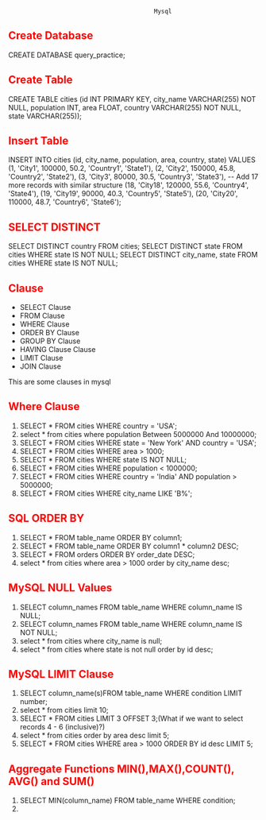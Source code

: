                                              Mysql

<font color="red">Create Database</font>
---------
CREATE DATABASE query_practice;

<font color="red">Create Table</font>
---------
CREATE TABLE cities (id INT PRIMARY KEY, city_name VARCHAR(255) NOT NULL, population INT, area FLOAT, country VARCHAR(255) NOT NULL, state VARCHAR(255));

<font color="red">Insert Table</font>
---------
INSERT INTO cities (id, city_name, population, area, country, state)
VALUES
(1, 'City1', 100000, 50.2, 'Country1', 'State1'),
(2, 'City2', 150000, 45.8, 'Country2', 'State2'),
(3, 'City3', 80000, 30.5, 'Country3', 'State3'),
-- Add 17 more records with similar structure
(18, 'City18', 120000, 55.6, 'Country4', 'State4'),
(19, 'City19', 90000, 40.3, 'Country5', 'State5'),
(20, 'City20', 110000, 48.7, 'Country6', 'State6');


<font color="red">SELECT DISTINCT</font>
---------
SELECT DISTINCT country FROM cities;
SELECT DISTINCT state FROM cities WHERE state IS NOT NULL;
SELECT DISTINCT city_name, state FROM cities WHERE state IS NOT NULL;

<font color="red">Clause</font>
---------
- SELECT Clause
- FROM Clause
- WHERE Clause
- ORDER BY Clause
- GROUP BY Clause
- HAVING Clause Clause
- LIMIT Clause
- JOIN Clause

This are some clauses in mysql

<font color="red"> Where Clause </font>
---------
1) SELECT * FROM cities WHERE country = 'USA';
2) select * from cities where population Between 5000000 And 10000000;
3) SELECT * FROM cities WHERE state = 'New York' AND country = 'USA';
4) SELECT * FROM cities WHERE area > 1000;
5) SELECT * FROM cities WHERE state IS NOT NULL;
6) SELECT * FROM cities WHERE population < 1000000;
7) SELECT * FROM cities WHERE country = 'India' AND population > 5000000;
8) SELECT * FROM cities WHERE city_name LIKE 'B%';


<font color="red"> SQL ORDER BY </font>
---------
1) SELECT * FROM table_name ORDER BY column1;
2) SELECT * FROM table_name ORDER BY column1 * column2 DESC;
3) SELECT * FROM orders ORDER BY order_date DESC;
4) select * from cities where area > 1000 order by city_name desc;



<font color="red"> MySQL NULL Values </font>
---------
1) SELECT column_names FROM table_name WHERE column_name IS NULL;
2) SELECT column_names FROM table_name WHERE column_name IS NOT NULL;
3) select * from cities where city_name is null;
4) select * from cities where state is not null order by id desc;

<font color="red"> MySQL LIMIT Clause </font>
---------
1) SELECT column_name(s)FROM table_name WHERE condition LIMIT number;
2) select * from cities limit 10;
3) SELECT * FROM cities LIMIT 3 OFFSET 3;(What if we want to select records 4 - 6 (inclusive)?)
4) select * from cities order by area desc limit 5;
5) SELECT * FROM cities WHERE area > 1000 ORDER BY id desc LIMIT 5;


<font color="red"> Aggregate Functions MIN(),MAX(),COUNT(), AVG() and SUM() </font>
---------
1) SELECT MIN(column_name) FROM table_name WHERE condition;
2) 